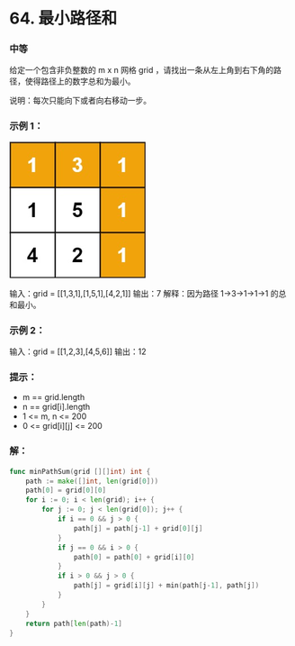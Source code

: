 # 64. 最小路径和

### 中等

给定一个包含非负整数的 m x n 网格 grid ，请找出一条从左上角到右下角的路径，使得路径上的数字总和为最小。

说明：每次只能向下或者向右移动一步。

### 示例 1：
![path](/file/img/minpath.jpg)

输入：grid = [[1,3,1],[1,5,1],[4,2,1]]
输出：7
解释：因为路径 1→3→1→1→1 的总和最小。

### 示例 2：

输入：grid = [[1,2,3],[4,5,6]]
输出：12

### 提示：
- m == grid.length
- n == grid[i].length
- 1 <= m, n <= 200
- 0 <= grid[i][j] <= 200

### 解：

```go
func minPathSum(grid [][]int) int {
	path := make([]int, len(grid[0]))
	path[0] = grid[0][0]
	for i := 0; i < len(grid); i++ {
		for j := 0; j < len(grid[0]); j++ {
			if i == 0 && j > 0 {
				path[j] = path[j-1] + grid[0][j]
			}
			if j == 0 && i > 0 {
				path[0] = path[0] + grid[i][0]
			}
			if i > 0 && j > 0 {
				path[j] = grid[i][j] + min(path[j-1], path[j])
			}
		}
	}
	return path[len(path)-1]
}
```